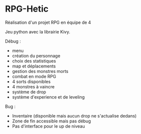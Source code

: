 # RPG-Hetic
Réalisation d'un projet RPG en équipe de 4


Jeu python avec la librairie Kivy.

Débug :

- menu
- création du personnage
- choix des statistiques
- map et déplacements 
- gestion des monstres morts
- combat en mode RPG
- 4 sorts disponibles
- 4 monstres à vaincre
- système de drop 
- système d'experience et de leveling

Bug :
 
 - Inventaire (disponible mais aucun drop ne s'actualise dedans)
 - Zone de fin accessible mais pas débug
 - Pas d'interface pour le up de niveau
